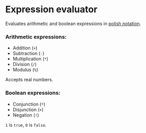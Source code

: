 # Expression evaluator
Evaluates arithmetic and boolean expressions in [polish notation](https://en.wikipedia.org/wiki/Polish_notation).

### Arithmetic expressions:
* Addition (`+`)
* Subtraction (`-`)
* Multiplication (`*`)
* Division (`/`)
* Modulus (`%`)

Accepts real numbers.

### Boolean expressions:
* Conjunction (`*`)
* Disjunction (`+`)
* Negation (`!`)
 
`1` is `true`, `0` is `false`.
